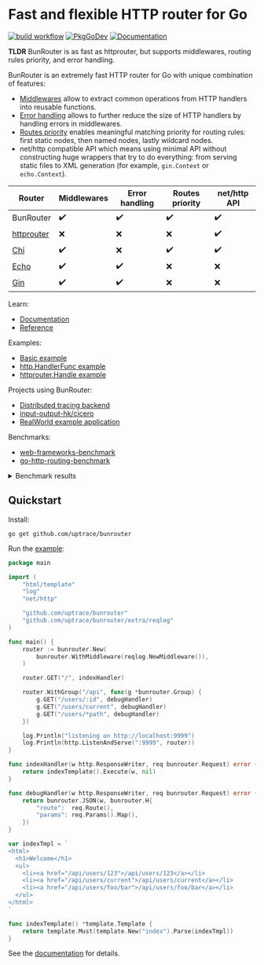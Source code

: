 # Fast and flexible HTTP router for Go

[![build workflow](https://github.com/uptrace/bunrouter/actions/workflows/build.yml/badge.svg)](https://github.com/uptrace/bunrouter/actions)
[![PkgGoDev](https://pkg.go.dev/badge/github.com/uptrace/bunrouter)](https://pkg.go.dev/github.com/uptrace/bunrouter)
[![Documentation](https://img.shields.io/badge/bunrouter-documentation-informational)](https://bunrouter.uptrace.dev/)

**TLDR** BunRouter is as fast as httprouter, but supports middlewares, routing rules priority, and
error handling.

BunRouter is an extremely fast HTTP router for Go with unique combination of features:

- [Middlewares](https://bunrouter.uptrace.dev/guide/middlewares.html) allow to extract common
  operations from HTTP handlers into reusable functions.
- [Error handling](https://bunrouter.uptrace.dev/guide/error-handling.html) allows to further reduce
  the size of HTTP handlers by handling errors in middlewares.
- [Routes priority](https://bunrouter.uptrace.dev/guide/getting-started.html#routes-priority)
  enables meaningful matching priority for routing rules: first static nodes, then named nodes,
  lastly wildcard nodes.
- net/http compatible API which means using minimal API without constructing huge wrappers that try
  to do everything: from serving static files to XML generation (for example, `gin.Context` or
  `echo.Context`).

| Router          | Middlewares        | Error handling     | Routes priority    | net/http API       |
| --------------- | ------------------ | ------------------ | ------------------ | ------------------ |
| BunRouter       | :heavy_check_mark: | :heavy_check_mark: | :heavy_check_mark: | :heavy_check_mark: |
| [httprouter][1] | :x:                | :x:                | :x:                | :heavy_check_mark: |
| [Chi][2]        | :heavy_check_mark: | :x:                | :heavy_check_mark: | :heavy_check_mark: |
| [Echo][3]       | :heavy_check_mark: | :heavy_check_mark: | :x:                | :x:                |
| [Gin](4)        | :heavy_check_mark: | :heavy_check_mark: | :x:                | :x:                |

[1]: https://github.com/julienschmidt/httprouter
[2]: https://github.com/go-chi/chi
[3]: https://github.com/labstack/echo
[4]: https://github.com/go-gin/gin

Learn:

- [Documentation](https://bunrouter.uptrace.dev/)
- [Reference](https://pkg.go.dev/github.com/uptrace/bunrouter)

Examples:

- [Basic example](/example/basic/)
- [http.HandlerFunc example](/example/basic-compat/)
- [httprouter.Handle example](/example/basic-verbose/)

Projects using BunRouter:

- [Distributed tracing backend](https://github.com/uptrace/uptrace)
- [input-output-hk/cicero](https://github.com/input-output-hk/cicero)
- [RealWorld example application](https://github.com/go-bun/bun-realworld-app)

Benchmarks:

- [web-frameworks-benchmark](https://web-frameworks-benchmark.netlify.app/result?l=go)
- [go-http-routing-benchmark](https://github.com/go-bun/go-http-routing-benchmark)

<details>
  <summary>Benchmark results</summary>

```
BenchmarkGin_Param               	16019718	        74.16 ns/op	       0 B/op	       0 allocs/op
BenchmarkHttpRouter_Param        	12560001	        95.04 ns/op	      32 B/op	       1 allocs/op
BenchmarkBunrouter_Param         	50015306	        23.81 ns/op	       0 B/op	       0 allocs/op
BenchmarkGin_Param5              	 8997234	       131.5 ns/op	       0 B/op	       0 allocs/op
BenchmarkHttpRouter_Param5       	 4809441	       261.3 ns/op	     160 B/op	       1 allocs/op
BenchmarkBunrouter_Param5        	10789635	       114.0 ns/op	       0 B/op	       0 allocs/op
BenchmarkGin_Param20             	 3953041	       302.4 ns/op	       0 B/op	       0 allocs/op
BenchmarkHttpRouter_Param20      	 1661373	       743.3 ns/op	     640 B/op	       1 allocs/op
BenchmarkBunrouter_Param20       	 2462354	       482.8 ns/op	       0 B/op	       0 allocs/op
BenchmarkGin_ParamWrite          	 9258986	       128.0 ns/op	       0 B/op	       0 allocs/op
BenchmarkHttpRouter_ParamWrite   	 9908178	       123.0 ns/op	      32 B/op	       1 allocs/op
BenchmarkBunrouter_ParamWrite    	15511226	        70.62 ns/op	       0 B/op	       0 allocs/op
BenchmarkGin_GithubStatic        	12781513	        94.17 ns/op	       0 B/op	       0 allocs/op
BenchmarkHttpRouter_GithubStatic 	30077443	        37.36 ns/op	       0 B/op	       0 allocs/op
BenchmarkBunrouter_GithubStatic  	37160334	        32.41 ns/op	       0 B/op	       0 allocs/op
BenchmarkGin_GithubParam         	 6971791	       169.2 ns/op	       0 B/op	       0 allocs/op
BenchmarkHttpRouter_GithubParam  	 5464755	       217.4 ns/op	      96 B/op	       1 allocs/op
BenchmarkBunrouter_GithubParam   	12047902	       101.2 ns/op	       0 B/op	       0 allocs/op
BenchmarkGin_GithubAll           	   32758	     37382 ns/op	       0 B/op	       0 allocs/op
BenchmarkHttpRouter_GithubAll    	   27324	     43932 ns/op	   13792 B/op	     167 allocs/op
BenchmarkBunrouter_GithubAll     	   57910	     20914 ns/op	       0 B/op	       0 allocs/op
BenchmarkGin_GPlusStatic         	17788194	        69.13 ns/op	       0 B/op	       0 allocs/op
BenchmarkHttpRouter_GPlusStatic  	60191341	        19.84 ns/op	       0 B/op	       0 allocs/op
BenchmarkBunrouter_GPlusStatic   	87114368	        14.06 ns/op	       0 B/op	       0 allocs/op
BenchmarkGin_GPlusParam          	10075399	       119.5 ns/op	       0 B/op	       0 allocs/op
BenchmarkHttpRouter_GPlusParam   	 8272046	       149.2 ns/op	      64 B/op	       1 allocs/op
BenchmarkBunrouter_GPlusParam    	37359979	        32.43 ns/op	       0 B/op	       0 allocs/op
BenchmarkGin_GPlus2Params        	 7375279	       162.9 ns/op	       0 B/op	       0 allocs/op
BenchmarkHttpRouter_GPlus2Params 	 6538942	       186.7 ns/op	      64 B/op	       1 allocs/op
BenchmarkBunrouter_GPlus2Params  	19681939	        61.51 ns/op	       0 B/op	       0 allocs/op
BenchmarkGin_GPlusAll            	  647716	      1752 ns/op	       0 B/op	       0 allocs/op
BenchmarkHttpRouter_GPlusAll     	  590356	      2085 ns/op	     640 B/op	      11 allocs/op
BenchmarkBunrouter_GPlusAll      	 1685287	       712.8 ns/op	       0 B/op	       0 allocs/op
BenchmarkGin_ParseStatic         	14566458	        76.58 ns/op	       0 B/op	       0 allocs/op
BenchmarkHttpRouter_ParseStatic  	52994076	        21.02 ns/op	       0 B/op	       0 allocs/op
BenchmarkBunrouter_ParseStatic   	50583933	        23.83 ns/op	       0 B/op	       0 allocs/op
BenchmarkGin_ParseParam          	13443874	        90.66 ns/op	       0 B/op	       0 allocs/op
BenchmarkHttpRouter_ParseParam   	 8825664	       135.6 ns/op	      64 B/op	       1 allocs/op
BenchmarkBunrouter_ParseParam    	38058278	        31.33 ns/op	       0 B/op	       0 allocs/op
BenchmarkGin_Parse2Params        	10179813	       118.1 ns/op	       0 B/op	       0 allocs/op
BenchmarkHttpRouter_Parse2Params 	 7801735	       152.9 ns/op	      64 B/op	       1 allocs/op
BenchmarkBunrouter_Parse2Params  	23704574	        50.78 ns/op	       0 B/op	       0 allocs/op
BenchmarkGin_ParseAll            	  394884	      3073 ns/op	       0 B/op	       0 allocs/op
BenchmarkHttpRouter_ParseAll     	  410238	      3011 ns/op	     640 B/op	      16 allocs/op
BenchmarkBunrouter_ParseAll      	  810908	      1487 ns/op	       0 B/op	       0 allocs/op
BenchmarkGin_StaticAll           	   50658	     23699 ns/op	       0 B/op	       0 allocs/op
BenchmarkHttpRouter_StaticAll    	  105313	     11518 ns/op	       0 B/op	       0 allocs/op
BenchmarkBunrouter_StaticAll     	   99674	     12188 ns/op	       0 B/op	       0 allocs/op
```

</details>

## Quickstart

Install:

```shell
go get github.com/uptrace/bunrouter
```

Run the [example](/example/basic/):

```go
package main

import (
	"html/template"
	"log"
	"net/http"

	"github.com/uptrace/bunrouter"
	"github.com/uptrace/bunrouter/extra/reqlog"
)

func main() {
	router := bunrouter.New(
		bunrouter.WithMiddleware(reqlog.NewMiddleware()),
	)

	router.GET("/", indexHandler)

	router.WithGroup("/api", func(g *bunrouter.Group) {
		g.GET("/users/:id", debugHandler)
		g.GET("/users/current", debugHandler)
		g.GET("/users/*path", debugHandler)
	})

	log.Println("listening on http://localhost:9999")
	log.Println(http.ListenAndServe(":9999", router))
}

func indexHandler(w http.ResponseWriter, req bunrouter.Request) error {
	return indexTemplate().Execute(w, nil)
}

func debugHandler(w http.ResponseWriter, req bunrouter.Request) error {
	return bunrouter.JSON(w, bunrouter.H{
		"route":  req.Route(),
		"params": req.Params().Map(),
	})
}

var indexTmpl = `
<html>
  <h1>Welcome</h1>
  <ul>
    <li><a href="/api/users/123">/api/users/123</a></li>
    <li><a href="/api/users/current">/api/users/current</a></li>
    <li><a href="/api/users/foo/bar">/api/users/foo/bar</a></li>
  </ul>
</html>
`

func indexTemplate() *template.Template {
	return template.Must(template.New("index").Parse(indexTmpl))
}
```

See the [documentation](https://bunrouter.uptrace.dev/) for details.
